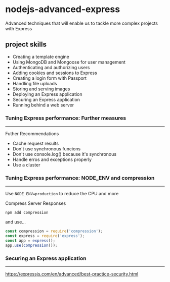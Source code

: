 # nodejs-advanced-express
Advanced techniques that will enable us to tackle more complex projects with Express


## project skills

* Creating a template engine
* Using MongoDB and Mongoose for user management
* Authenticating and authorizing users
* Adding cookies and sessions to Express
* Creating a login form with Passport
* Handling file uploads
* Storing and serving images
* Deploying an Express application
* Securing an Express application
* Running behind a web server

### Tuning Express performance: Further measures
-----------------------------------------------

Futher Recommendations

* Cache request results
* Don't use synchronous funcions
* Don't use console.log() because it's synchronous
* Handle erros and exceptions properly
* Use a cluster

### Tuning Express performance: NODE_ENV and compression
-----------------------------------------------

Use `NODE_ENV=production` to reduce the CPU and more

Compress Server Responses

`npm add compression`

and use...

```javascript
const compression = require('compression');
const express = require('express');
const app = express();
app.use(compression());
```

### Securing an Express application
-----------------------------------------------

https://expressjs.com/en/advanced/best-practice-security.html
